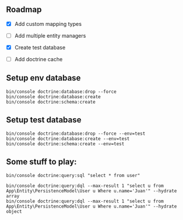 ## Roadmap

- [x] Add custom mapping types
- [ ] Add multiple entity managers
- [x] Create test database
- [ ] Add doctrine cache


## Setup env database
```
bin/console doctrine:database:drop --force
bin/console doctrine:database:create
bin/console doctrine:schema:create
```

## Setup test database
```
bin/console doctrine:database:drop --force --env=test
bin/console doctrine:database:create --env=test
bin/console doctrine:schema:create --env=test
```



## Some stuff to play:
```
bin/console doctrine:query:sql "select * from user"

bin/console doctrine:query:dql --max-result 1 "select u from App\Entity\PersistenceModel\User u Where u.name='Juan'" --hydrate array
bin/console doctrine:query:dql --max-result 1 "select u from App\Entity\PersistenceModel\User u Where u.name='Juan'" --hydrate object
```

